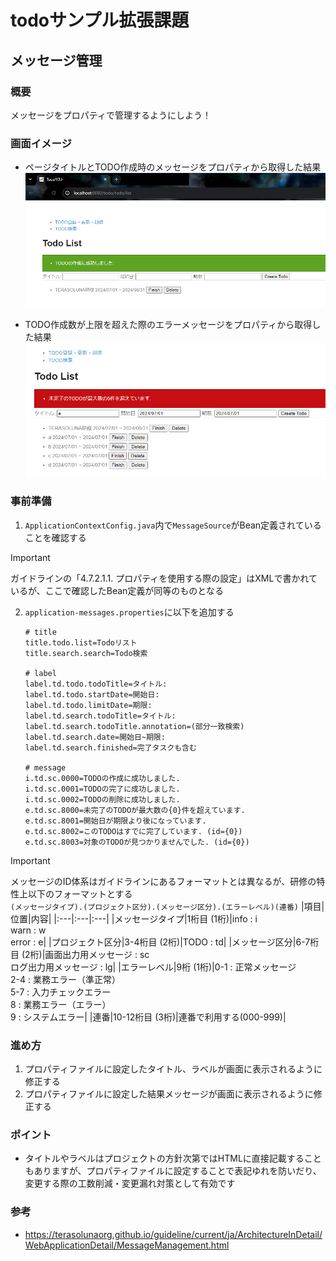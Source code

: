 # todoサンプル拡張課題
## メッセージ管理
### 概要
メッセージをプロパティで管理するようにしよう！

### 画面イメージ
- ページタイトルとTODO作成時のメッセージをプロパティから取得した結果
  ![画面イメージ1](./pic1.PNG "画面イメージ1")

- TODO作成数が上限を超えた際のエラーメッセージをプロパティから取得した結果
  ![画面イメージ2](./pic2.PNG "画面イメージ2")

### 事前準備
1. `ApplicationContextConfig.java`内で`MessageSource`がBean定義されていることを確認する
> [!IMPORTANT]  
> ガイドラインの「4.7.2.1.1. プロパティを使用する際の設定」はXMLで書かれているが、ここで確認したBean定義が同等のものとなる

2. `application-messages.properties`に以下を追加する
   ```properties
   # title
   title.todo.list=Todoリスト
   title.search.search=Todo検索
   
   # label
   label.td.todo.todoTitle=タイトル:
   label.td.todo.startDate=開始日:
   label.td.todo.limitDate=期限:
   label.td.search.todoTitle=タイトル:
   label.td.search.todoTitle.annotation=(部分一致検索)
   label.td.search.date=開始日~期限:
   label.td.search.finished=完了タスクも含む
   
   # message
   i.td.sc.0000=TODOの作成に成功しました.
   i.td.sc.0001=TODOの完了に成功しました.
   i.td.sc.0002=TODOの削除に成功しました.
   e.td.sc.8000=未完了のTODOが最大数の{0}件を超えています.
   e.td.sc.8001=開始日が期限より後になっています.
   e.td.sc.8002=このTODOはすでに完了しています. (id={0})
   e.td.sc.8003=対象のTODOが見つかりませんでした. (id={0})
   ```

> [!IMPORTANT]  
> メッセージのID体系はガイドラインにあるフォーマットとは異なるが、研修の特性上以下のフォーマットとする  
> `(メッセージタイプ).(プロジェクト区分).(メッセージ区分).(エラーレベル)(連番)`
> |項目|位置|内容|
> |:---|:---|:---|
> |メッセージタイプ|1桁目 (1桁)|info : i<br>warn : w<br>error : e|
> |プロジェクト区分|3-4桁目 (2桁)|TODO : td|
> |メッセージ区分|6-7桁目 (2桁)|画面出力用メッセージ : sc<br>ログ出力用メッセージ : lg|
> |エラーレベル|9桁 (1桁)|0-1 : 正常メッセージ<br>2-4 : 業務エラー（準正常）<br>5-7 : 入力チェックエラー<br>8 : 業務エラー（エラー）<br>9 : システムエラー|
> |連番|10-12桁目 (3桁)|連番で利用する(000-999)|

### 進め方
1. プロパティファイルに設定したタイトル、ラベルが画面に表示されるように修正する
2. プロパティファイルに設定した結果メッセージが画面に表示されるように修正する

### ポイント
- タイトルやラベルはプロジェクトの方針次第ではHTMLに直接記載することもありますが、プロパティファイルに設定することで表記ゆれを防いだり、変更する際の工数削減・変更漏れ対策として有効です

### 参考
- https://terasolunaorg.github.io/guideline/current/ja/ArchitectureInDetail/WebApplicationDetail/MessageManagement.html
